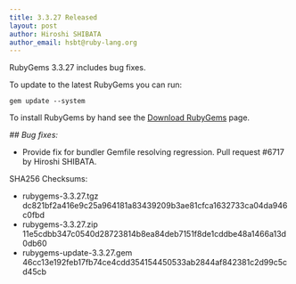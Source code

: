 ```yaml
---
title: 3.3.27 Released
layout: post
author: Hiroshi SHIBATA
author_email: hsbt@ruby-lang.org
---
```


RubyGems 3.3.27 includes bug fixes.

To update to the latest RubyGems you can run:

    gem update --system

To install RubyGems by hand see the [Download RubyGems][download] page.


_## Bug fixes:_

* Provide fix for bundler Gemfile resolving regression. Pull request #6717
  by Hiroshi SHIBATA.


SHA256 Checksums:

* rubygems-3.3.27.tgz  
  dc821bf2a416e9c25a964181a83439209b3ae81cfca1632733ca04da946c0fbd
* rubygems-3.3.27.zip  
  11e5cdbb347c0540d28723814b8ea84deb7151f8de1cddbe48a1466a13d0db60
* rubygems-update-3.3.27.gem  
  46cc13e192feb17fb74ce4cdd354154450533ab2844af842381c2d99c5cd45cb  


[download]: https://rubygems.org/pages/download

